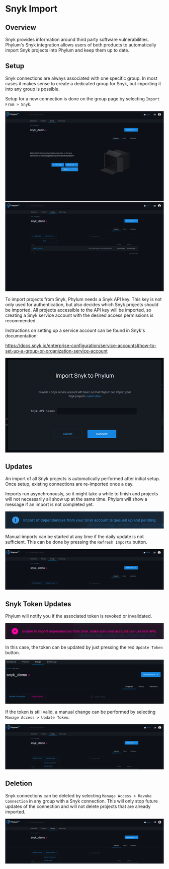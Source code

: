 # Snyk Import

## Overview

Snyk provides information around third party software vulnerabilities. Phylum's
Snyk integration allows users of both products to automatically import Snyk
projects into Phylum and keep them up to date.

## Setup

Snyk connections are always associated with one specific group. In most cases it
makes sense to create a dedicated group for Snyk, but importing it into any
group is possible.

Setup for a new connection is done on the group page by selecting `Import From >
Snyk`.

![Setup with empty group](../../assets/snyk_setup_empty_group.png)
![Setup with existing group](../../assets/snyk_setup_existing_group.png)

To import projects from Snyk, Phylum needs a Snyk API key. This key is not only
used for authentication, but also decides which Snyk projects should be
imported. All projects accessible to the API key will be imported, so creating a
Snyk service account with the desired access permissions is recommended.

Instructions on setting up a service account can be found in Snyk's
documentation:

https://docs.snyk.io/enterprise-configuration/service-accounts#how-to-set-up-a-group-or-organization-service-account

![Token entry](../../assets/snyk_setup_token.png)

## Updates

An import of all Snyk projects is automatically performed after initial setup.
Once setup, existing connections are re-imported once a day.

Imports run asynchronously, so it might take a while to finish and projects will
not necessarily all show up at the same time. Phylum will show a message if an
import is not completed yet.

![Import in progress](../../assets/snyk_import_in_progress.png)

Manual imports can be started at any time if the daily update is not sufficient.
This can be done by pressing the `Refresh Imports` button.

![Manual import](../../assets/snyk_manual_import.png)

## Snyk Token Updates

Phylum will notify you if the associated token is revoked or invalidated.

![Invalid token](../../assets/snyk_invalid_token.png)

In this case, the token can be updated by just pressing the red `Update Token`
button.

![Invalid token update](../../assets/snyk_invalid_token_update.png)

If the token is still valid, a manual change can be performed by selecting
`Manage Access > Update Token`.

![Valid token update](../../assets/snyk_manage_access.png)

## Deletion

Snyk connections can be deleted by selecting `Manage Access > Revoke Connection`
in any group with a Snyk connection. This will only stop future updates of the
connection and will not delete projects that are already imported.

![Revoke connection](../../assets/snyk_manage_access.png)
